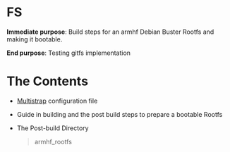 # FS

  **Immediate purpose**: Build steps for an armhf Debian Buster Rootfs and making it bootable.
  
  **End purpose**: Testing gitfs implementation


# The Contents
- [Multistrap](https://wiki.debian.org/Multistrap) configuration file

- Guide in building and the post build steps to prepare a bootable Rootfs

- The Post-build Directory 
  >armhf_rootfs

